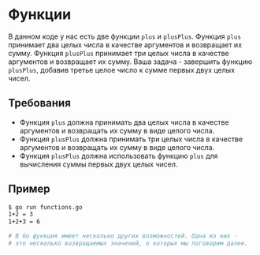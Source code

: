 # Функции

В данном коде у нас есть две функции `plus` и `plusPlus`. Функция `plus` принимает два целых числа в качестве аргументов и возвращает их сумму. Функция `plusPlus` принимает три целых числа в качестве аргументов и возвращает их сумму. Ваша задача - завершить функцию `plusPlus`, добавив третье целое число к сумме первых двух целых чисел.

## Требования

- Функция `plus` должна принимать два целых числа в качестве аргументов и возвращать их сумму в виде целого числа.
- Функция `plusPlus` должна принимать три целых числа в качестве аргументов и возвращать их сумму в виде целого числа.
- Функция `plusPlus` должна использовать функцию `plus` для вычисления суммы первых двух целых чисел.

## Пример

```sh
$ go run functions.go
1+2 = 3
1+2+3 = 6

# В Go функция имеет несколько других возможностей. Одна из них -
# это несколько возвращаемых значений, о которых мы поговорим далее.
```
